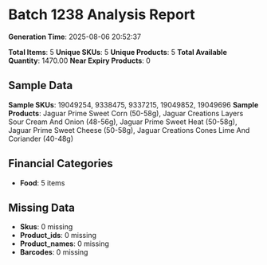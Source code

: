 # Batch 1238 Analysis Report

**Generation Time**: 2025-08-06 20:52:37

**Total Items**: 5
**Unique SKUs**: 5
**Unique Products**: 5
**Total Available Quantity**: 1470.00
**Near Expiry Products**: 0

## Sample Data
**Sample SKUs**: 19049254, 9338475, 9337215, 19049852, 19049696
**Sample Products**: Jaguar Prime Sweet Corn (50-58g), Jaguar Creations Layers Sour Cream And Onion (48-56g), Jaguar Prime Sweet Heat (50-58g), Jaguar Prime Sweet Cheese (50-58g), Jaguar Creations Cones Lime And Coriander (40-48g)

## Financial Categories
- **Food**: 5 items

## Missing Data
- **Skus**: 0 missing
- **Product_ids**: 0 missing
- **Product_names**: 0 missing
- **Barcodes**: 0 missing
